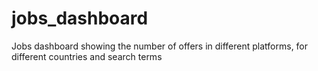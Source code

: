 # jobs_dashboard
Jobs dashboard showing the number of offers in different platforms, for different countries and search terms
